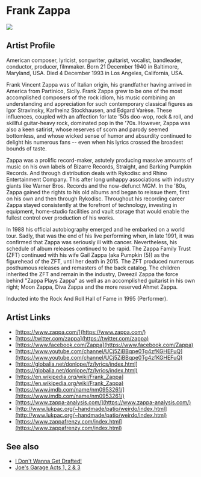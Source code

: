 # Frank Zappa

![](../../asssets/artists/Frank_Zappa.png)

## Artist Profile

American composer, lyricist, songwriter, guitarist, vocalist, bandleader, conductor, producer, filmmaker.
Born 21 December 1940 in Baltimore, Maryland, USA.
Died 4 December 1993 in Los Angeles, California, USA.

Frank Vincent Zappa was of Italian origin, his grandfather having arrived in America from Partinico, Sicily. Frank Zappa grew to be one of the most accomplished composers of the rock idiom, his music combining an understanding and appreciation for such contemporary classical figures as Igor Stravinsky, Karlheinz Stockhausen, and Edgard Varèse. These influences, coupled with an affection for late '50s doo-wop, rock & roll, and skillful guitar-heavy rock, dominated pop in the '70s. However, Zappa was also a keen satirist, whose reserves of scorn and parody seemed bottomless, and whose wicked sense of humor and absurdity continued to delight his numerous fans -- even when his lyrics crossed the broadest bounds of taste.

Zappa was a prolific record-maker, astutely producing massive amounts of music on his own labels of Bizarre Records, Straight, and Barking Pumpkin Records. And through distribution deals with Rykodisc and Rhino Entertainment Company. This after long unhappy associations with industry giants like Warner Bros. Records and the now-defunct MGM. In the '80s, Zappa gained the rights to his old albums and began to reissue them, first on his own and then through Rykodisc. Throughout his recording career Zappa stayed consistently at the forefront of technology, investing in equipment, home-studio facilities and vault storage that would enable the fullest control over production of his works.

In 1988 his official autobiography emerged and he embarked on a world tour. Sadly, that was the end of his live performing when, in late 1991, it was confirmed that Zappa was seriously ill with cancer. Nevertheless, his schedule of album releases continued to be rapid. The Zappa Family Trust (ZFT) continued with his wife Gail Zappa (aka Pumpkin (5)) as the figurehead of the ZFT, until her death in 2015. The ZFT produced numerous posthumous releases and remasters of the back catalog. The children inherited the ZFT and remain in the industry, Dweezil Zappa the force behind "Zappa Plays Zappa" as well as an accomplished guitarist in his own right; Moon Zappa, Diva Zappa and the more reserved Ahmet Zappa.

Inducted into the Rock And Roll Hall of Fame in 1995 (Performer).

## Artist Links

- [https://www.zappa.com/](https://www.zappa.com/)
- [https://twitter.com/zappa](https://twitter.com/zappa)
- [https://www.facebook.com/Zappa](https://www.facebook.com/Zappa)
- [https://www.youtube.com/channel/UCj5ZiBBqpe0Tg4zfKGHEFuQ](https://www.youtube.com/channel/UCj5ZiBBqpe0Tg4zfKGHEFuQ)
- [https://globalia.net/donlope/fz/lyrics/index.html](https://globalia.net/donlope/fz/lyrics/index.html)
- [https://en.wikipedia.org/wiki/Frank_Zappa](https://en.wikipedia.org/wiki/Frank_Zappa)
- [https://www.imdb.com/name/nm0953261/](https://www.imdb.com/name/nm0953261/)
- [https://www.zappa-analysis.com/](https://www.zappa-analysis.com/)
- [http://www.lukpac.org/~handmade/patio/weirdo/index.html](http://www.lukpac.org/~handmade/patio/weirdo/index.html)
- [https://www.zappafrenzy.com/index.html](https://www.zappafrenzy.com/index.html)


## See also

- [I Don't Wanna Get Drafted!](Frank_Zappa-I_Dont_Wanna_Get_Drafted!.md)
- [Joe's Garage Acts 1, 2 & 3](Frank_Zappa-Joes_Garage_Acts_1__2_and_3.md)
